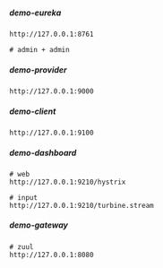 
##### demo-eureka

```
http://127.0.0.1:8761

# admin + admin
```

##### demo-provider
```
http://127.0.0.1:9000
```


##### demo-client
```
http://127.0.0.1:9100
```


##### demo-dashboard
```
# web
http://127.0.0.1:9210/hystrix

# input
http://127.0.0.1:9210/turbine.stream
```

##### demo-gateway

```
# zuul
http://127.0.0.1:8080

```
